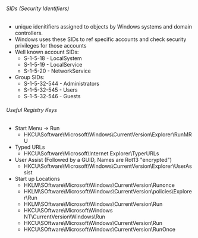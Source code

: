 ###### SIDs (Security Identifiers)
* unique idenitifiers assigned to objects by Windows systems and domain controllers.
* Windows uses these SIDs to ref specific accounts and check security privileges for those accounts
* Well known account SIDs:
  * S-1-5-18 - LocalSystem
  * S-1-5-19 - LocalService
  * S-1-5-20 - NetworkService
* Group SIDs:
  * S-1-5-32-544 - Administrators
  * S-1-5-32-545 - Users
  * S-1-5-32-546 - Guests

###### Useful Registry Keys
* Start Menu -> Run
	* HKCU\Software\Microsoft\Windows\CurrentVersion\Explorer\RunMRU
* Typed URLs
	* HKCU\Software\Microsoft\Internet Explorer\TyperURLs
* User Assist (Followed by a GUID, Names are Rot13 "encrypted")
	* HKCU\Software\Microsoft\Windows\CurrentVersion\Explorer\UserAssist
* Start up Locations
	* HKLM\SOftware\Microsoft\Windows\CurrentVersion\Runonce
	* HKLM\SOftware\Microsoft\Windows\CurrentVersion\policies\Explorer\Run
	* HKLM\SOftware\Microsoft\Windows\CurrentVersion\Run
	* HKCU\SOftware\Microsoft\Windows NT\CurrentVersion\Windows\Run
	* HKCU\SOftware\Microsoft\Windows\CurrentVersion\Run
	* HKCU\SOftware\Microsoft\Windows\CurrentVersion\RunOnce
